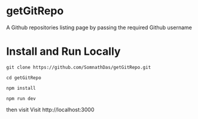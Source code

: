 # getGitRepo
A Github repositories listing page by passing the required Github username

# Install and Run Locally
```console 
git clone https://github.com/SomnathDas/getGitRepo.git 
```

```console 
cd getGitRepo
```

```console 
npm install
```

```console 
npm run dev
```

then visit Visit http://localhost:3000
